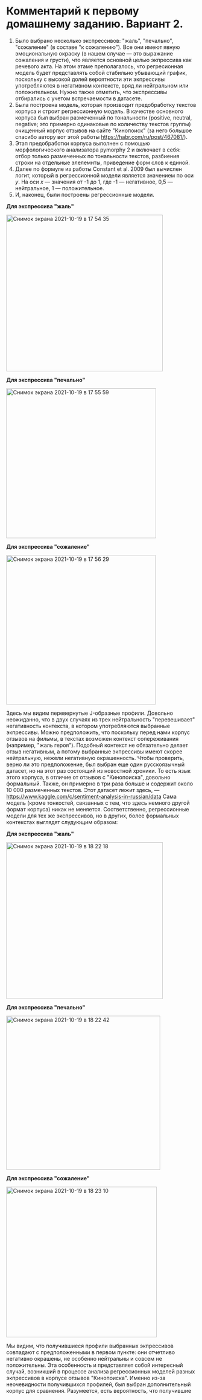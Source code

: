 # Комментарий к первому домашнему заданию. Вариант 2. 
1. Было выбрано несколько экспрессивов: "жаль", "печально", "сожаление" (в составе "к сожалению"). Все они имеют явную эмоциональную окраску (в нашем случае — это выражание сожаления и грусти), что является основной целью экпрессива как речевого акта. На этом этаме преполагалось, что регресионная модель будет представлять собой стабильно убывающий график, поскольку с высокой долей вероятности эти экпрессивы употребляются в негативном контексте, вряд ли нейтральном или положительном. Нужно также отметить, что экспрессивы отбирались с учетом встречаемости в датасете. 
2. Была построена модель, которая производит предобработку текстов корпуса и строит регрессионную модель. В качестве основного корпуса был выбран размеченный по тональности (positive, neutral, negative; это примерно одинаковые по количеству текстов группы) очищенный корпус отзывов на сайте "Кинопоиск" (за него большое спасибо автору вот этой работы https://habr.com/ru/post/467081/). 
3. Этап предобработки корпуса выполнен с помощью морфологического анализатора pymorphy 2 и включает в себя: отбор только размеченных по тональности текстов, разбиения строки на отдельные элелемнты, приведение форм слов к единой.  
4. Далее по формуле из работы Constant et al. 2009 был вычислен логит, который в регрессионной модели является значением по оси _y_. На оси _x_ — значения от -1 до 1, где -1 — негативное, 0,5 — нейтральное, 1 — положительное. 
5. И, наконец, были построены регрессионные модели. 

**Для экспрессива "жаль"**

<img width="415" alt="Снимок экрана 2021-10-19 в 17 54 35" src="https://user-images.githubusercontent.com/35366929/137936066-e4364315-32c4-4597-b720-579987d3bdfe.png">

**Для экспрессива "печально"**

<img width="397" alt="Снимок экрана 2021-10-19 в 17 55 59" src="https://user-images.githubusercontent.com/35366929/137936338-69992085-7894-4ec2-9db4-c70715ddf376.png">

**Для экспрессива "сожаление"**

<img width="396" alt="Снимок экрана 2021-10-19 в 17 56 29" src="https://user-images.githubusercontent.com/35366929/137936461-187f6f53-0e4a-4a54-b730-24d44d1a33ac.png">

Здесь мы видим перевернутые J-образные профили. Довольно неожиданно, что в двух случаях из трех нейтральность "перевешивает" негативность контекста, в котором употребляются выбранные экпрессивы. Можно предположить, что поскольку перед нами корпус отзывов на фильмы, в текстах возможен контекст сопереживания (например, "жаль героя"). Подобный контекст не обязательно делает отзыв негативным, а потому выбранные экпрессивы имеют скорее нейтральную, нежели негативную окрашенность. 
Чтобы проверить, верно ли это предположение, был выбран еще один русскоязычный датасет, но на этот раз состоящий из новостной хроники. То есть язык этого корпуса, в отличие от отзывов с "Кинопоиска", довольно формальный. Также, он примерно в три раза больше и содержит около 10 000 размеченных текстов. Этот датасет лежит здесь, — https://www.kaggle.com/c/sentiment-analysis-in-russian/data 
Сама модель (кроме тонкостей, связанных с тем, что здесь немного другой формат корпуса) никак не меняется. Соответственно, регрессионные модели для тех же экспрессивов, но в других, более формальных контекстах выглядят слудующим образом: 

**Для экспрессива "жаль"**

<img width="415" alt="Снимок экрана 2021-10-19 в 18 22 18" src="https://user-images.githubusercontent.com/35366929/137941556-1e0d28b2-ada2-49bd-bc1e-369611d9b548.png">

**Для экспрессива "печально"**

<img width="408" alt="Снимок экрана 2021-10-19 в 18 22 42" src="https://user-images.githubusercontent.com/35366929/137941620-4e0f62ac-3bc8-4c5c-8388-244d293204f3.png">

**Для экспрессива "сожаление"**

<img width="399" alt="Снимок экрана 2021-10-19 в 18 23 10" src="https://user-images.githubusercontent.com/35366929/137941727-a9723a47-2bf4-472f-a33f-4570b56da2ae.png">

Мы видим, что получившиеся профили выбранных экпрессивов совпадают с предположенными в первом пункте: они отчетливо негативно окрашены, не особенно нейтральны и совсем не положительны. 
Эта особенность и представляет собой интересный случай, возникший в процессе анализа регрессионных моделей разных экпрессивов в корпусе отзывов "Кинопоиска". Именно из-за неочевидности получившихся профилей, был выбран дополнительный корпус для сравнения. 
Разумеется, есть вероятность, что получившие 
